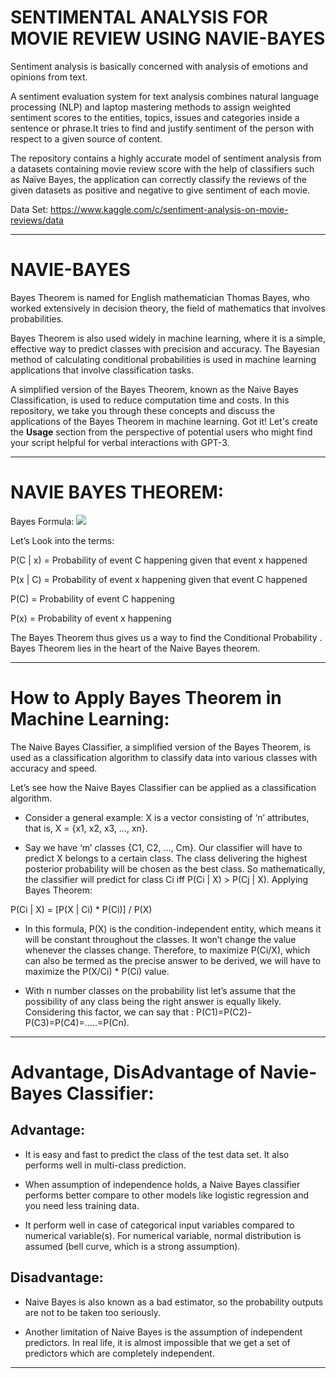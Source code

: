 # SENTIMENTAL ANALYSIS FOR MOVIE REVIEW USING NAVIE-BAYES

Sentiment analysis is basically concerned with analysis of emotions and opinions from text.

A sentiment evaluation system for text analysis combines natural language processing (NLP) and laptop mastering methods to assign weighted sentiment scores to the entities, topics, issues and categories inside a sentence or phrase.It tries to find and justify sentiment of the person with respect to a given source of content.

The repository contains a highly accurate model of sentiment analysis from a datasets containing movie review score with the help of classifiers such as Naïve Bayes, the application can correctly classify the reviews of the given datasets as positive and negative to give sentiment of each movie.

Data Set: https://www.kaggle.com/c/sentiment-analysis-on-movie-reviews/data

---

# NAVIE-BAYES
Bayes Theorem is named for English mathematician Thomas Bayes, who worked extensively in decision theory, the field of mathematics that involves probabilities.

Bayes Theorem is also used widely in machine learning, where it is a simple, effective way to predict classes with precision and accuracy. The Bayesian method of calculating conditional probabilities is used in machine learning applications that involve classification tasks.

A simplified version of the Bayes Theorem, known as the Naive Bayes Classification, is used to reduce computation time and costs. In this repository, we take you through these concepts and discuss the applications of the Bayes Theorem in machine learning. 
Got it! Let's create the **Usage** section from the perspective of potential users who might find your script helpful for verbal interactions with GPT-3.

---

# NAVIE BAYES THEOREM:

Bayes Formula:
![](https://miro.medium.com/max/804/1*6dmvRYysiU5PwWIcHRdKVw.png)

Let’s Look into the terms:

P(C | x) = Probability of event C happening given that event x happened

P(x | C) = Probability of event x happening given that event C happened

P(C) = Probability of event C happening

P(x) = Probability of event x happening

The Bayes Theorem thus gives us a way to find the Conditional Probability . Bayes Theorem lies in the heart of the Naive Bayes theorem.

---

# How to Apply Bayes Theorem in Machine Learning: 

The Naive Bayes Classifier, a simplified version of the Bayes Theorem, is used as a classification algorithm to classify data into various classes with accuracy and speed. 

Let’s see how the Naive Bayes Classifier can be applied as a classification algorithm. 

- Consider a general example: X is a vector consisting of ‘n’ attributes, that is, X = {x1, x2, x3, …, xn}.

- Say we have ‘m’ classes {C1, C2, …, Cm}. Our classifier will have to predict X belongs to a certain class. The class delivering the highest posterior probability will be chosen as the best class. So mathematically, the classifier will predict for class Ci iff P(Ci | X) > P(Cj | X). Applying Bayes Theorem:

P(Ci | X) = [P(X | Ci) * P(Ci)] / P(X)

- In this formula, P(X) is the condition-independent entity, which means it will be constant throughout the classes. It won’t change the value whenever the classes change. Therefore, to maximize P(Ci/X), which can also be termed as the precise answer to be derived, we will have to maximize the P(X/Ci) * P(Ci) value.

- With n number classes on the probability list let’s assume that the possibility of any class being the right answer is equally likely. Considering this factor, we can say that : P(C1)=P(C2)-P(C3)=P(C4)=…..=P(Cn).

---

# Advantage, DisAdvantage of Navie- Bayes Classifier:

## Advantage: 

- It is easy and fast to predict the class of the test data set. It also performs well in multi-class prediction.

- When assumption of independence holds, a Naive Bayes classifier performs better compare to other models like logistic regression and you need less training data.

- It perform well in case of categorical input variables compared to numerical variable(s). For numerical variable, normal distribution is assumed (bell curve, which is a strong assumption).

## Disadvantage: 

- Naive Bayes is also known as a bad estimator, so the probability outputs are not to be taken too seriously.

- Another limitation of Naive Bayes is the assumption of independent predictors. In real life, it is almost impossible that we get a set of predictors which are completely independent.

---

  
